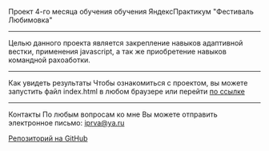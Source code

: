 Проект 4-го месяца обучения обучения ЯндексПрактикум "Фестиваль Любимовка"
____

Целью данного проекта является закрепление навыков адаптивной вестки, применения javascript, а так же приобретение навыков командной рахоаботки.
____

Как увидеть результаты
Чтобы ознакомиться с проектом, вы можете запустить файл index.html в любом браузере или перейти [по ссылке](https://github.com/Viktor-Ryabov/lubimovka-fest)
____

Контакты
По любым вопросам ко мне Вы можете отправить электронное письмо: iprva@ya.ru

[Репозиторий на GitHub](https://github.com/Viktor-Ryabov/lubimovka-fest/)

